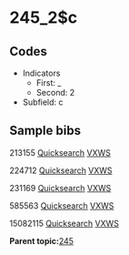 # 245\_2$c

## Codes

-   Indicators
    -   First: \_
    -   Second: 2
-   Subfield: c

## Sample bibs

213155 [Quicksearch](https://search.library.yale.edu/catalog/213155) [VXWS](http://prodorbis.library.yale.edu:7014/vxws/GetHoldingsService?bibId=213155)

224712 [Quicksearch](https://search.library.yale.edu/catalog/224712) [VXWS](http://prodorbis.library.yale.edu:7014/vxws/GetHoldingsService?bibId=224712)

231169 [Quicksearch](https://search.library.yale.edu/catalog/231169) [VXWS](http://prodorbis.library.yale.edu:7014/vxws/GetHoldingsService?bibId=231169)

585563 [Quicksearch](https://search.library.yale.edu/catalog/585563) [VXWS](http://prodorbis.library.yale.edu:7014/vxws/GetHoldingsService?bibId=585563)

15082115 [Quicksearch](https://search.library.yale.edu/catalog/15082115) [VXWS](http://prodorbis.library.yale.edu:7014/vxws/GetHoldingsService?bibId=15082115)

**Parent topic:**[245](../../tags/245/245.md)

